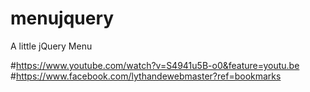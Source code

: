 # menujquery
A little jQuery Menu

#https://www.youtube.com/watch?v=S4941u5B-o0&feature=youtu.be
#https://www.facebook.com/lythandewebmaster?ref=bookmarks
